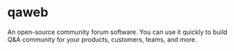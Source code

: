 # qaweb
An open-source community forum software. You can use it quickly to build Q&amp;A community  for your products, customers, teams, and more. 
